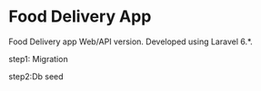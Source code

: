 # Food Delivery App
<p>Food Delivery app Web/API version. Developed using Laravel 6.*.</p>
<p>step1: Migration</p>
<p>step2:Db seed</p>
